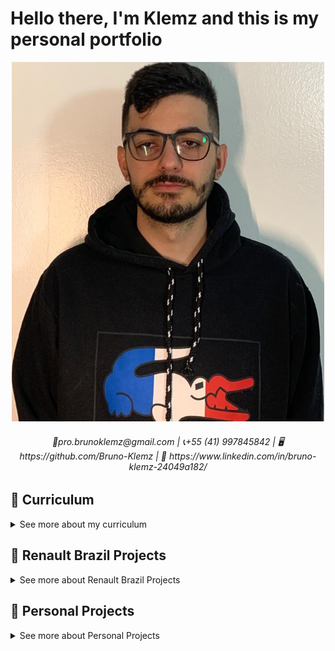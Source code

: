 # Hello there, I'm Klemz and this is my personal portfolio

<p align="center">
<img src="https://github.com/Bruno-Klemz/Portfolio/blob/master/foto_Linkedin_Teams.jpg" 
     width="500" 
     height="575.32" />
</p>

<h6 align="center"> 📝pro.brunoklemz@gmail.com | 📞+55 (41) 997845842 | 🖥️ https://github.com/Bruno-Klemz | 🔗 https://www.linkedin.com/in/bruno-klemz-24049a182/
  
## 📄 Curriculum
<details> 
<summary>See more about my curriculum</summary>
<br/>  
  
### Profile

🤙 Hi, my name is Bruno but feel free to call me Klemz. In general, I tend to define myself as a flexible person with a great emphasis on helping others around me, because I feel that together we can grow a lot.
  
🖥️ My focus is mobile development through the Flutter crossplatform framework, where I develop for both Android and iOS. In personal projects I worked with HTTP requests for REST API, consumption of third-party API's, state management and software architecture with BLoC Pattern, non-relational database construction in Firebase and much more.
  
I am currently looking to improve:
  - ✏️ UI/UX skills to develop apps closer to customer expectations
  - 🖥️ Dart/Flutter ecosystem skills adding test units, more state management pattern like Mobx or Provider, others database consuming and more skill that I'll need in my day's challenges.
  - 🧑‍🤝‍🧑 Working in multidisciplinary groups to develop even more my soft skills.

### Experience
  
>### 🩺 Freelance 
>#### FEB 2021 - OCT 2021 | Curitiba, Brazil
>Over the six months, I developed a simple appointment management app for a dental office. I learned how to implement BLoC and MVVM as state management and sofware architecture, respectively.

>### 🧑‍🤝‍🧑 Startup
>#### JAN 2021 - In work | BuffSpot
>As it is a two-member startup, I participated in the entire idea development process, from the ideation of the business, conversations with external stakeholders, code development to the company's marketing. During the process, I learned how to create and design an idea based on agile development concepts with a focus on MVP. Methodologies such as Scrum, Sprint and Kanban were used to organize the workflow
  
>### 🚙 Renault Brazil
>### OCT 2021 - In work | Ayrton Senna Complex, São José dos Pinhais, Brazil
>At Renault, I developed applications as a final part of projects focused on production line cars. Working individually, I learned to use BLoC as a design pattern in addition to state management, Firebase Auth API consumption, HTTP requests for database operations and also the prototyping and code development of the application screens.

### Skills
  
| **General Coding Skills** | **Dart/Flutter Skills** | **Complementary Skills** | **Soft Skills** |
| ------------------------- | ----------------------- | ------------------------ | -------------- |
| Object Oriented Programming | BLoC State Management | Figma | Empathy 
| MVVM Architecture | JSON Parsing | Microsoft Teams | Critical Sense 
| BLoC Architecture | Anonymous function | Trello | Ease of learning
| Firebase Auth/Realtime Database/Storage | Collections | | Adaptation in different scenarios
| Consume APIs| Asynchronism | | Problem solving
| | REST API | | Good communication
| | | | Manage conflicts

### Education
>### Control and Automation Engineering
>#### FEB 2016 - JUL 2023 | PUCPR Curitiba, Brazil
>My focus in control and automation engineering has always been the scope of software development, here I mainly learned about some software engineering principles, imperative and object-oriented programming, data structure, SQL databases and distributed systems (besides of course a lot engineering calculation).

</details>
  
## 🚙 Renault Brazil Projects
<details>
    
<summary>See more about Renault Brazil Projects</summary>
<br/>
  
### SmartCharger
![SmartCharger](https://github.com/Bruno-Klemz/Portfolio/blob/master/Smartcharger.JPG)  
  
<details>
  
<summary>See more about SmartCharger</summary>

<br/>
SmartCharger is an app focused on charging and monitoring Renault electric cars. The intention is to use the Google Maps API to find charging stations near your location and record all user recharges over time in Firebase.
  
Technologies and Tools used in this project:

  - 🖥️ Firebase Auth and Google Maps API's
  - 📝 BLoC Pattern
  - 💻 HTTP Request to CRUD
  - ↕️ Auto Layout (Columns and Rows)
  - 🖼️ Grid
</details>    
</details> 

## 🧔 Personal Projects
<details>
    
<summary>See more about Personal Projects</summary>
<br/>
  
### Instagram Clone
<img src="https://github.com/Bruno-Klemz/Portfolio/blob/master/InstagramClone.jpg" 
     width="400" 
     height="844.44" />
  
<details>
  
<summary>See more about Instagram Clone</summary>

<br/>
Instagram clone is an app focused on my personal development in creating screens from a third-party prototype. In it, I used Columns and Rows to align vertically and horizontally, as well as ListView and GridView to arrange the information in Stories and Gallery format, as specified in the source prototype. To record the information, I used Firebase Storage as a database for this app, given its ease of working with images. Because of this, I consumed the Firebase Storage API focusing on GET in the url's of each image

  
Technologies and Tools used in this project:

  - 🖥️ Firebase Storage 
  - 📝 BLoC Pattern
  - ↕️ Auto Layout (Columns and Rows)
  - 🖼️ Grid View/List View 
</details>

